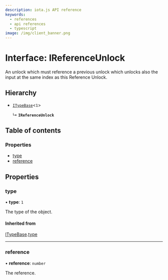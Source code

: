 ```yaml
---
description: iota.js API reference
keywords:
  - references
  - api references
  - typescript
image: /img/client_banner.png
---
```


# Interface: IReferenceUnlock

An unlock which must reference a previous unlock which unlocks
also the input at the same index as this Reference Unlock.

## Hierarchy

- [`ITypeBase`](ITypeBase.md)<`1`\>

  ↳ **`IReferenceUnlock`**

## Table of contents

### Properties

- [type](IReferenceUnlock.md#type)
- [reference](IReferenceUnlock.md#reference)

## Properties

### type

• **type**: `1`

The type of the object.

#### Inherited from

[ITypeBase](ITypeBase.md).[type](ITypeBase.md#type)

---

### reference

• **reference**: `number`

The reference.

